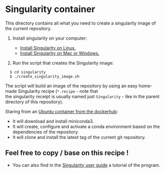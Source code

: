 # Singularity container
 
This directory contains all what you need to create a singularity image of the current repository.
 
1. Install singularity on your computer:
    - [Install Singularity on Linux.](https://sylabs.io/guides/3.5/admin-guide/installation.html#installation-on-linux)
    - [Install Singularity on Mac or Windows.](https://sylabs.io/guides/3.5/admin-guide/installation.html#installation-on-windows-or-mac)

2. Run the script that creates the Singularity image:

```console
  $ cd singularity
  $ ./create_singularity_image.sh
``` 

The script will build an image of the repository by using an easy home-made Singularity recipe (`*.recipe` - note that  
the singularity receipt is usually named just `Singularity` - like in the parent directory of this repository).  

Staring from an [Ubuntu container from the dockerhub](https://hub.docker.com/_/ubuntu):
 - It will download and install miniconda3.
 - It will create, configure and activate a conda environment based on the dependencies of the repository.
 - It will clone and install the latest tag of the current git repository.   
 
 ## Feel free to copy / base on this recipe !
  - You can also find in the [Singularity user guide](https://sylabs.io/guides/3.5/user-guide/) a tutorial of the program.
